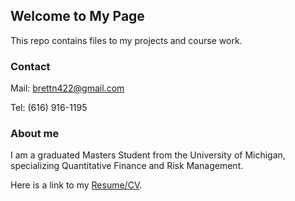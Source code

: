 ## Welcome to My Page

This repo contains files to my projects and course work. 

### Contact

Mail: brettn422@gmail.com

Tel: (616) 916-1195

### About me
I am a graduated Masters Student from the University of Michigan,
specializing Quantitative Finance and Risk Management. 

Here is a link to my [Resume/CV](https://www.google.com).

